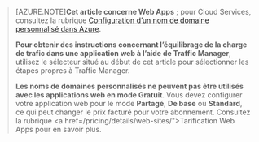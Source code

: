 > [AZURE.NOTE]**Cet article concerne Web Apps** ; pour Cloud Services, consultez la rubrique <a href="/develop/net/common-tasks/custom-dns/">Configuration d’un nom de domaine personnalisé dans Azure</a>.
>
> **Pour obtenir des instructions concernant l’équilibrage de la charge de trafic dans une application web à l’aide de Traffic Manager**, utilisez le sélecteur situé au début de cet article pour sélectionner les étapes propres à Traffic Manager.
>
> **Les noms de domaines personnalisés ne peuvent pas être utilisés avec les applications web en mode Gratuit**. Vous devez configurer votre application web pour le mode **Partagé**, **De base** ou **Standard**, ce qui peut changer le prix facturé pour votre abonnement. Consultez la rubrique <a href=/pricing/details/web-sites/">Tarification Web Apps</a> pour en savoir plus.

<!---HONumber=July15_HO3-->